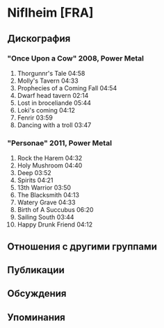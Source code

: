 # Niflheim [FRA]



## Дискография

### "Once Upon a Cow" 2008, Power Metal

1. Thorgunnr's Tale  04:58    
2. Molly's Tavern  04:33   
3. Prophecies of a Coming Fall  04:54  
4. Dwarf head tavern  02:14 
5. Lost in broceliande  05:44    
6. Loki's coming  04:12 
7. Fenrir  03:59   
8. Dancing with a troll  03:47    

### "Personae" 2011, Power Metal

1. Rock the Harem  04:32    
2. Holy Mushroom  04:40
3. Deep  03:52    
4. Spirits  04:21   
5. 13th Warrior  03:50 
6. The Blacksmith  04:13  
7. Watery Grave  04:33   
8. Birth of A Succubus  06:20  
9. Sailing South  03:44  
10. Happy Drunk Friend  04:12 


## Отношения с другими группами


## Публикации


## Обсуждения


## Упоминания

